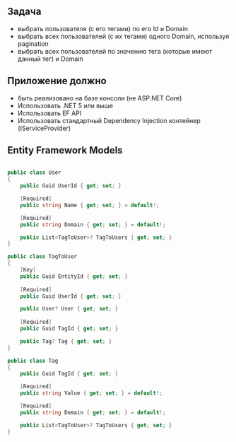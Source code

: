 ## Задача

 - выбрать пользователя (с его тегами) по его Id и Domain
 - выбрать всех пользователей (с их тегами) одного Domain, используя pagination
 - выбрать всех пользователей по значению тега (которые имеют данный тег) и Domain

## Приложение должно

 - быть реализовано на базе консоли (не ASP.NET Core)
 - Использовать .NET 5 или выше
 - Использовать EF API
 - Использовать стандартный Dependency Injection контейнер (IServiceProvider)

## Entity Framework Models

``` csharp

public class User
{
    public Guid UserId { get; set; }

    [Required]
    public string Name { get; set; } = default!;

    [Required]
    public string Domain { get; set; } = default!;

    public List<TagToUser>? TagToUsers { get; set; }
}

public class TagToUser
{
    [Key]
    public Guid EntityId { get; set; }
    
    [Required]
    public Guid UserId { get; set; }

    public User? User { get; set; }
    
    [Required]
    public Guid TagId { get; set; }

    public Tag? Tag { get; set; }
}

public class Tag
{
    public Guid TagId { get; set; }

    [Required]
    public string Value { get; set; } = default!;

    [Required]
    public string Domain { get; set; } = default!;

    public List<TagToUser>? TagToUsers { get; set; }
}

```
